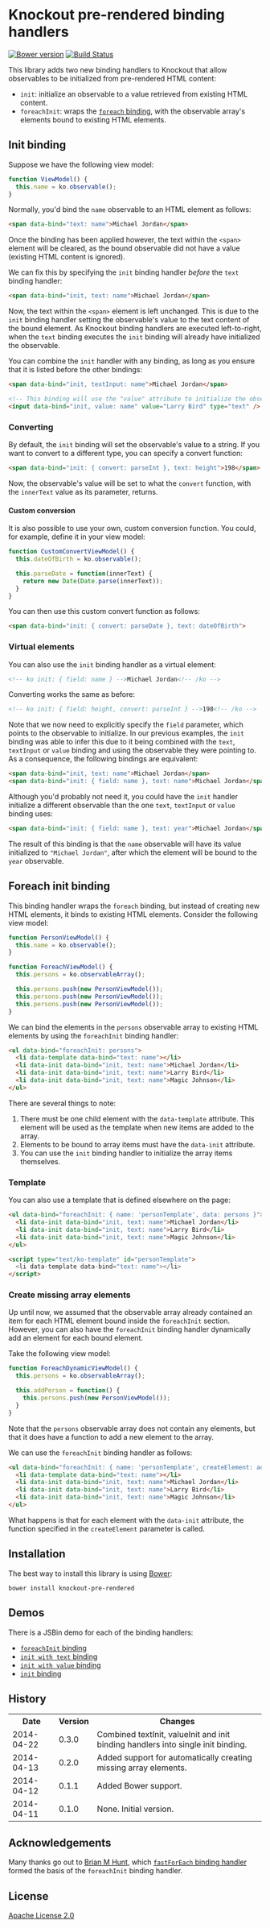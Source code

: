 # Knockout pre-rendered binding handlers

[![Bower version](https://badge.fury.io/bo/knockout-pre-rendered.svg)](http://badge.fury.io/bo/knockout-pre-rendered) 
[![Build Status](https://travis-ci.org/ErikSchierboom/knockout-pre-rendered.svg?branch=readme)](https://travis-ci.org/ErikSchierboom/knockout-pre-rendered)

This library adds two new binding handlers to Knockout that allow observables to be initialized from pre-rendered HTML content:

- `init`: initialize an observable to a value retrieved from existing HTML content.
- `foreachInit`: wraps the [`foreach` binding](http://knockoutjs.com/documentation/foreach-binding.html), with the observable array's elements bound to existing HTML elements.

## Init binding

Suppose we have the following view model:

```javascript
function ViewModel() {
  this.name = ko.observable();
}
```

Normally, you'd bind the `name` observable to an HTML element as follows:

```html
<span data-bind="text: name">Michael Jordan</span>
```

Once the binding has been applied however, the text within the `<span>` element will be cleared, as the bound observable did not have a value (existing HTML content is ignored). 

We can fix this by specifying the `init` binding handler *before* the `text` binding handler:

```html
<span data-bind="init, text: name">Michael Jordan</span>
```

Now, the text within the `<span>` element is left unchanged. This is due to the `init` binding handler setting the observable's value to the text content of the bound element. As Knockout binding handlers are executed left-to-right, when the `text` binding executes the `init` binding will already have initialized the observable.

You can combine the `init` handler with any binding, as long as you ensure that it is listed before the other bindings:

```html
<span data-bind="init, textInput: name">Michael Jordan</span>

<!-- This binding will use the "value" attribute to initialize the observable -->
<input data-bind="init, value: name" value="Larry Bird" type="text" />
```

### Converting 
By default, the `init` binding will set the observable's value to a string. If you want to convert to a different type, you can specify a convert function:

```html
<span data-bind="init: { convert: parseInt }, text: height">198</span>
```

Now, the observable's value will be set to what the `convert` function, with the `innerText` value as its parameter, returns.

#### Custom conversion

It is also possible to use your own, custom conversion function. You could, for example, define it in your view model:

```javascript
function CustomConvertViewModel() {
  this.dateOfBirth = ko.observable();

  this.parseDate = function(innerText) {
    return new Date(Date.parse(innerText));
  }
}
```

You can then use this custom convert function as follows:

```html
<span data-bind="init: { convert: parseDate }, text: dateOfBirth">
```

### Virtual elements

You can also use the `init` binding handler as a virtual element:

```html
<!-- ko init: { field: name } -->Michael Jordan<!-- /ko -->
```

Converting works the same as before:

```html
<!-- ko init: { field: height, convert: parseInt } -->198<!-- /ko -->
```

Note that we now need to explicitly specify the `field` parameter, which points to the observable to initialize. In our previous examples, the `init` binding was able to infer this due to it being combined with the `text`, `textInput` or `value` binding and using the observable they were pointing to. As a consequence, the following bindings are equivalent:

```html
<span data-bind="init, text: name">Michael Jordan</span>
<span data-bind="init: { field: name }, text: name">Michael Jordan</span>
```

Although you'd probably not need it, you could have the `init` handler initialize a different observable than the one `text`, `textInput` or `value` binding uses:

```html
<span data-bind="init: { field: name }, text: year">Michael Jordan</span>
```

The result of this binding is that the `name` observable will have its value initialized to `"Michael Jordan"`, after which the element will be bound to the `year` observable.

## Foreach init binding
This binding handler wraps the `foreach` binding, but instead of creating new HTML elements, it binds to existing HTML elements. Consider the following view model:

```javascript
function PersonViewModel() {
  this.name = ko.observable();
}

function ForeachViewModel() {
  this.persons = ko.observableArray();

  this.persons.push(new PersonViewModel());
  this.persons.push(new PersonViewModel());
  this.persons.push(new PersonViewModel());
}
```

We can bind the elements in the `persons` observable array to existing HTML elements by using the `foreachInit` binding handler:

```html
<ul data-bind="foreachInit: persons">
  <li data-template data-bind="text: name"></li>
  <li data-init data-bind="init, text: name">Michael Jordan</li>
  <li data-init data-bind="init, text: name">Larry Bird</li>
  <li data-init data-bind="init, text: name">Magic Johnson</li>
</ul>
```

There are several things to note:

1. There must be one child element with the `data-template` attribute. This element will be used as the template when new items are added to the array.
2. Elements to be bound to array items must have the `data-init` attribute.
3. You can use the `init` binding handler to initialize the array items themselves.

### Template
You can also use a template that is defined elsewhere on the page:

```html
<ul data-bind="foreachInit: { name: 'personTemplate', data: persons }">  
  <li data-init data-bind="init, text: name">Michael Jordan</li>
  <li data-init data-bind="init, text: name">Larry Bird</li>
  <li data-init data-bind="init, text: name">Magic Johnson</li>
</ul>

<script type="text/ko-template" id="personTemplate">
  <li data-template data-bind="text: name"></li>
</script>
```

### Create missing array elements

Up until now, we assumed that the observable array already contained an item for each HTML element bound inside the `foreachInit` section. However, you can also have the `foreachInit` binding handler dynamically add an element for each bound element.

Take the following view model:

```javascript
function ForeachDynamicViewModel() {
  this.persons = ko.observableArray();

  this.addPerson = function() {
    this.persons.push(new PersonViewModel());
  }
}
```

Note that the `persons` observable array does not contain any elements, but that it does have a function to add a new element to the array.

We can use the `foreachInit` binding handler as follows:

```html
<ul data-bind="foreachInit: { name: 'personTemplate', createElement: addPerson }">  
  <li data-template data-bind="text: name"></li>
  <li data-init data-bind="init, text: name">Michael Jordan</li>
  <li data-init data-bind="init, text: name">Larry Bird</li>
  <li data-init data-bind="init, text: name">Magic Johnson</li>
</ul>
```

What happens is that for each element with the `data-init` attribute, the function specified in the `createElement` parameter is called.


## Installation
The best way to install this library is using [Bower](http://bower.io/):

    bower install knockout-pre-rendered

## Demos
There is a JSBin demo for each of the binding handlers:

- [`foreachInit` binding](http://jsbin.com/nocaro)
- [`init with text` binding](http://jsbin.com/jazeke)
- [`init with value` binding](http://jsbin.com/xuluye/)
- [`init` binding](http://jsbin.com/wikaji/)

## History
<table>
  <tr>
     <th>Date</th>
     <th>Version</th>
     <th>Changes</th>
  </tr>
  <tr>
     <td>2014-04-22</td>
     <td>0.3.0</td>
     <td>Combined textInit, valueInit and init binding handlers into single init binding.</td>
  </tr>
  <tr>
     <td>2014-04-13</td>
     <td>0.2.0</td>
     <td>Added support for automatically creating missing array elements.</td>
  </tr>
  <tr>
     <td>2014-04-12</td>
     <td>0.1.1</td>
     <td>Added Bower support.</td>
  </tr>
  <tr>
     <td>2014-04-11</td>
     <td>0.1.0</td>
     <td>None. Initial version.</td>
  </tr>
</table>

## Acknowledgements
Many thanks go out to [Brian M Hunt](https://github.com/brianmhunt), which [`fastForEach` binding handler](https://github.com/brianmhunt/knockout-fast-foreach) formed the basis of the `foreachInit` binding handler.

## License
[Apache License 2.0](LICENSE.md)
